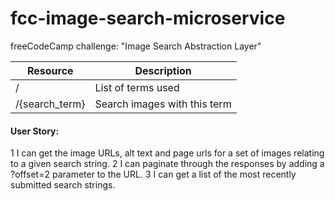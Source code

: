 # fcc-image-search-microservice
freeCodeCamp challenge: "Image Search Abstraction Layer"

| Resource      | Description                  |
| ------------- | ---------------------------- |
| /             | List of terms used           |
| /{search_term}| Search images with this term |

#### User Story:
1 I can get the image URLs, alt text and page urls for a set of images relating to a given search string.
2 I can paginate through the responses by adding a ?offset=2 parameter to the URL.
3 I can get a list of the most recently submitted search strings.